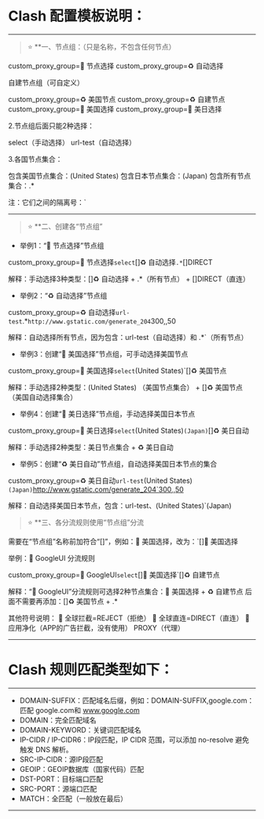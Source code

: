 # Clash 配置模板说明：
---

> ⭐ **一、节点组：（只是名称，不包含任何节点）

custom_proxy_group=🚀 节点选择
custom_proxy_group=♻️ 自动选择

自建节点组（可自定义）

custom_proxy_group=♻️ 美国节点
custom_proxy_group=♻️ 自建节点
custom_proxy_group=🚀 美国选择
custom_proxy_group=🚀 美日选择

2.节点组后面只能2种选择：

select（手动选择）
url-test（自动选择）

3.各国节点集合：

包含美国节点集合：(United States)
包含日本节点集合：(Japan)
包含所有节点集合：.*

注：它们之间的隔离号：`

---

> ⭐ **二、创建各“节点组”

- 举例1：“🚀 节点选择”节点组

custom_proxy_group=🚀 节点选择`select`[]♻️ 自动选择`.*`[]DIRECT

解释：手动选择3种类型：[]♻️ 自动选择 +  .*（所有节点） +  []DIRECT（直连）


- 举例2：“♻️ 自动选择”节点组

custom_proxy_group=♻️ 自动选择`url-test`.*`http://www.gstatic.com/generate_204`300,,50

解释：自动选择所有节点，因为包含：url-test（自动选择）和 .*`（所有节点）


- 举例3：创建“🚀 美国选择”节点组，可手动选择美国节点

custom_proxy_group=🚀 美国选择`select`(United States)`[]♻️ 美国节点

解释：手动选择2种类型：(United States) （美国节点集合） +  []♻️ 美国节点（美国自动选择集合）


- 举例4：创建“🚀 美日选择”节点组，手动选择美国日本节点

custom_proxy_group=🚀 美日选择`select`(United States)`(Japan)`[]♻️ 美日自动

解释：手动选择2种类型：美日节点集合 + ♻️ 美日自动


- 举例5：创建“♻️ 美日自动”节点组，自动选择美国日本节点的集合

custom_proxy_group=♻️ 美日自动`url-test`(United States)`(Japan)`http://www.gstatic.com/generate_204`300,,50

解释：自动选择美国日本节点，包含：url-test、(United States)`(Japan)


> ⭐ **三、各分流规则使用“节点组”分流

需要在“节点组”名称前加符合“[]”，例如：🚀 美国选择，改为：`[]🚀 美国选择

举例：🎥 GoogleUI 分流规则

custom_proxy_group=🎥 GoogleUI`select`[]🚀 美国选择`[]♻️ 自建节点

解释：“🎥 GoogleUI”分流规则可选择2种节点集合：🚀 美国选择  +  ♻️ 自建节点
      后面不需要再添加：[]♻️ 美国节点 + .*


其他符号说明：
🛑 全球拦截=REJECT（拒绝）
🎯 全球直连=DIRECT（直连）
🍃 应用净化（APP的广告拦截，没有使用）
PROXY（代理）

---

# Clash 规则匹配类型如下：
---

- DOMAIN-SUFFIX：匹配域名后缀，例如：DOMAIN-SUFFIX,google.com：匹配 google.com和 www.google.com
- DOMAIN：完全匹配域名
- DOMAIN-KEYWORD：关键词匹配域名
- IP-CIDR / IP-CIDR6：IP段匹配，IP CIDR 范围，可以添加 no-resolve 避免触发 DNS 解析。
- SRC-IP-CIDR：源IP段匹配
- GEOIP：GEOIP数据库（国家代码）匹配
- DST-PORT：目标端口匹配
- SRC-PORT：源端口匹配
- MATCH：全匹配（一般放在最后）

---


